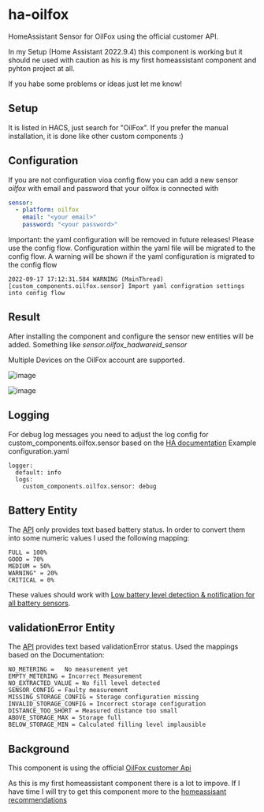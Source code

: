 # ha-oilfox
HomeAssistant Sensor for OilFox using the official customer API.

In my Setup (Home Assistant 2022.9.4) this component is working but it should ne used with caution as his is my first homeassistant component and pyhton project at all. 

If you habe some problems or ideas just let me know!

## Setup
It is listed in HACS, just search for "OilFox".
If you prefer the manual installation, it is done like other custom components :)

## Configuration
If you are not configuration vioa config flow you can add a new sensor *oilfox* with email and password that your oilfox is connected with 
```yaml
sensor: 
  - platform: oilfox
    email: "<your email>"
    password: "<your password>"
```

Important: the yaml configuration will be removed in future releases! Please use the config flow. Configuration within the yaml file will be migrated to the config flow. A warning will be shown if the yaml configuration is migrated to the config flow
```
2022-09-17 17:12:31.584 WARNING (MainThread) [custom_components.oilfox.sensor] Import yaml configration settings into config flow
```
## Result
After installing the component and configure the sensor new entities will be added. Something like *sensor.oilfox_hadwareid_sensor*

Multiple Devices on the OilFox account are supported.

  ![image](https://user-images.githubusercontent.com/10805806/164910584-723ca9ff-d8d0-43ef-b14a-e5239d1ca411.png)

  ![image](https://user-images.githubusercontent.com/10805806/187221763-b7844b6c-1c80-4bb1-b493-f006afa0e0fb.png)

## Logging
For debug log messages you need to adjust the log config for custom_components.oilfox.sensor based on the [HA documentation](https://www.home-assistant.io/integrations/logger/)
Example configuration.yaml
```
logger:
  default: info
  logs:
    custom_components.oilfox.sensor: debug
```

## Battery Entity
The [API](https://github.com/foxinsights/customer-api/tree/main/docs/v1) only provides text based battery status. In order to convert them into some numeric values I used the following mapping:
```
FULL = 100%
GOOD = 70%
MEDIUM = 50%
WARNING" = 20%
CRITICAL = 0%
```

These values should work with [Low battery level detection & notification for all battery sensors](https://community.home-assistant.io/t/low-battery-level-detection-notification-for-all-battery-sensors/258664).

## validationError Entity
The [API](https://github.com/foxinsights/customer-api/tree/main/docs/v1) provides text based validationError status. Used the mappings based on the Documentation:
```
NO_METERING =	No measurement yet
EMPTY_METERING = Incorrect Measurement
NO_EXTRACTED_VALUE = No fill level detected
SENSOR_CONFIG = Faulty measurement
MISSING_STORAGE_CONFIG = Storage configuration missing
INVALID_STORAGE_CONFIG = Incorrect storage configuration
DISTANCE_TOO_SHORT = Measured distance too small
ABOVE_STORAGE_MAX = Storage full
BELOW_STORAGE_MIN = Calculated filling level implausible
```


## Background
This component is using the official [OilFox customer Api](https://github.com/foxinsights/customer-api)

As this is my first homeassistant component there is a lot to impove. If I have time I will try to get this component more to the [homeassisant recommendations](https://developers.home-assistant.io/docs/creating_component_code_review/)
